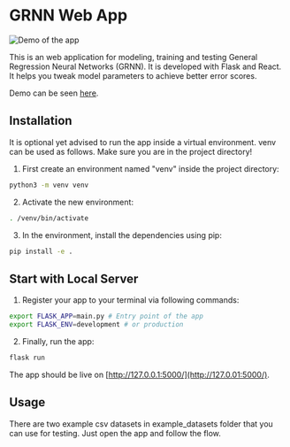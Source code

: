 # GRNN Web App
![Demo of the app](https://media.giphy.com/media/Uv9DKB6w7DlxAr0InR/giphy.gif)

This is an web application for modeling, training and testing General Regression Neural Networks (GRNN). It is developed with Flask and React. It helps you tweak model parameters to achieve better error scores.

Demo can be seen [here](http://grnn-web-app.appspot.com/).
## Installation
It is optional yet advised to run the app inside a virtual environment. venv can be used as follows. Make sure you are in the project directory!

1. First create an environment named "venv" inside the project directory:

```bash
python3 -m venv venv
```
2. Activate the new environment:
```bash
. /venv/bin/activate
```
3. In the environment, install the dependencies using pip:
```bash
pip install -e .
```

## Start with Local Server
1. Register your app to your terminal via following commands:

```bash
export FLASK_APP=main.py # Entry point of the app
export FLASK_ENV=development # or production
```
2. Finally, run the app:
```bash
flask run
```
The app should be live on [http://127.0.0.1:5000/](http://127.0.01:5000/).

## Usage
There are two example csv datasets in example_datasets folder that you can use for testing. Just open the app and follow the flow.
